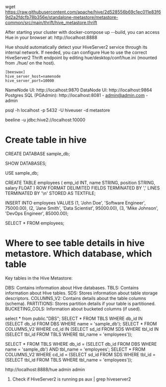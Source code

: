 
 wget https://raw.githubusercontent.com/apache/hive/2d528556b69c1ec011e83f69d2a2fdcfb78b356e/standalone-metastore/metastore-common/src/main/thrift/hive_metastore.thrift


After starting your cluster with docker-compose up --build, you can access Hue in your browser at:
http://localhost:8888



Hue should automatically detect your HiveServer2 service through its internal network. 
If needed, you can configure Hue to use the correct HiveServer2 Thrift endpoint by 
editing hue/desktop/conf/hue.ini (mounted from ./hue/ on the host).

```editorconfig
[beeswax]
hive_server_host=namenode
hive_server_port=10000

```


NameNode UI: http://localhost:9870
DataNode UI: http://localhost:9864
Postgres SQL (PGAdmin): http://localhost:8081
    - admin@admin.com
    - admin

psql -h localhost -p 5432 -U hiveuser -d metastore
    
beeline -u jdbc:hive2://localhost:10000



# Create table in hive

CREATE DATABASE sample_db;

SHOW DATABASES;

USE sample_db;

CREATE TABLE employees (
    emp_id INT,
    name STRING,
    position STRING,
    salary FLOAT
)
ROW FORMAT DELIMITED
FIELDS TERMINATED BY ','
LINES TERMINATED BY '\n'
STORED AS TEXTFILE;


INSERT INTO employees VALUES
    (1, 'John Doe', 'Software Engineer', 75000.00),
    (2, 'Jane Smith', 'Data Scientist', 95000.00),
    (3, 'Mike Johnson', 'DevOps Engineer', 85000.00);


SELECT * FROM employees;




# Where to see table details in hive metastore. Which database, which table 

Key tables in the Hive Metastore:

DBS: Contains information about Hive databases.
TBLS: Contains information about Hive tables.
SDS: Stores information about table storage descriptors.
COLUMNS_V2: Contains details about the table columns (schema).
PARTITIONS: Stores partition details if your table is partitioned.
BUCKETING_COLS: Information about bucketed columns (if used).

select * from public."DBS";
SELECT * FROM TBLS WHERE db_id IN (SELECT db_id FROM DBS WHERE name = 'sample_db');
SELECT * FROM COLUMNS_V2 WHERE cd_id IN (SELECT sd_id FROM SDS WHERE tbl_id IN (SELECT tbl_id FROM TBLS WHERE tbl_name = 'employees'));

SELECT * FROM TBLS WHERE db_id = (SELECT db_id FROM DBS WHERE name = 'sample_db') AND tbl_name = 'employees';
SELECT * FROM COLUMNS_V2 WHERE cd_id = (SELECT sd_id FROM SDS WHERE tbl_id = (SELECT tbl_id FROM TBLS WHERE tbl_name = 'employees'));




http://localhost:8888/hue
admin
admin


1. Check if HiveServer2 is running
ps aux | grep hiveserver2



